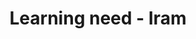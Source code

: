 ---
area: Communication Skills, calgary-cambridge-model
category: 02 - Calgary Cambridge Workshop
title: Learning need - Iram
description: Learning need - Iram
audio: /assets/audio/2 - Calgary Cambridge Workshop - 2 Learning need Iram - REV - MQ.mp3
article: 
www: 
keywords: Calgary, Cambridge, Model
youtube: 
soundcloud: 
---